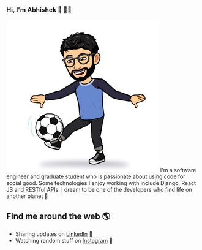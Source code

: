 ### Hi, I'm Abhishek 👋 👨‍💻


<img src="https://github.com/Abhishek-AC/Abhishek-AC/blob/master/Abhi.png">
I'm a software engineer and graduate student who is passionate about using code for social good. Some technologies I enjoy working with include Django, React JS and RESTful APIs. I dream to be one of the developers who find life on another planet 🚀

## Find me around the web 🌎
- Sharing updates on <a href="https://www.linkedin.com/in/abhishek-ac/">LinkedIn</a> 💼
- Watching random stuff on <a href="https://www.instagram.com/_abhishekchhabra/">Instagram</a> 📸


